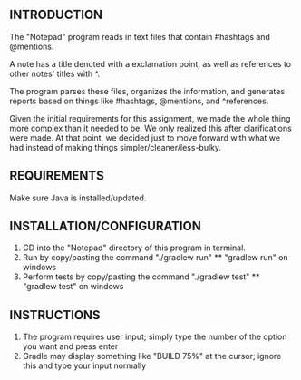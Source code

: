 INTRODUCTION
------------
The "Notepad" program reads in text files that contain #hashtags and @mentions.

A note has a title denoted with a exclamation point, as well as references to other notes' titles with ^.

The program parses these files, organizes the information, and generates reports based on things like #hashtags, @mentions, and ^references.

Given the initial requirements for this assignment, we made the whole thing more complex than it needed to be. We only realized this after clarifications were made. At that point, we decided just to move forward with what we had instead of making things simpler/cleaner/less-bulky.

REQUIREMENTS
------------
Make sure Java is installed/updated.

INSTALLATION/CONFIGURATION
--------------------------
1. CD into the "Notepad" directory of this program in terminal.
2. Run by copy/pasting the command "./gradlew run"
    ** "gradlew run" on windows
3. Perform tests by copy/pasting the command "./gradlew test"
    ** "gradlew test" on windows

INSTRUCTIONS
------------
1. The program requires user input; simply type the number of the option you want and press enter
2. Gradle may display something like "BUILD 75%" at the cursor; ignore this and type your input normally
